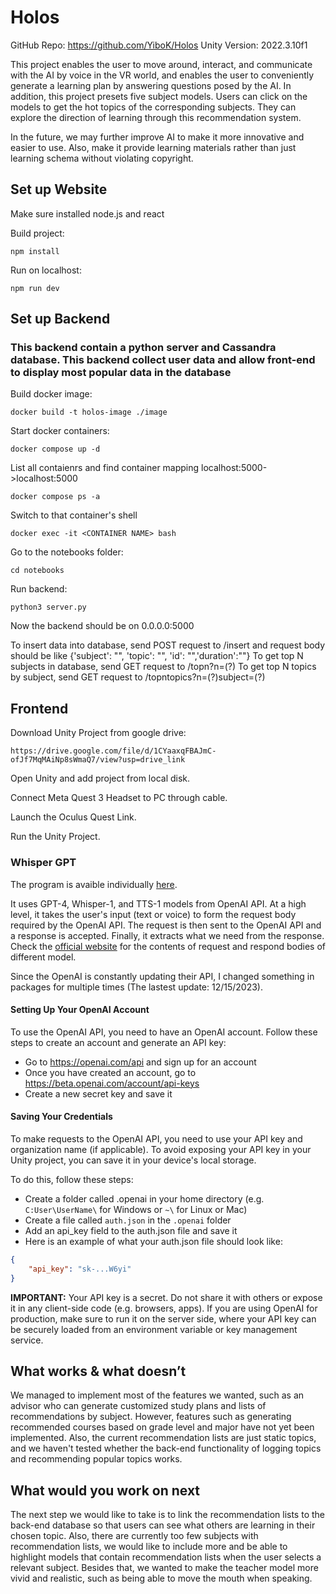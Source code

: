 # Holos
GitHub Repo: https://github.com/YiboK/Holos
Unity Version: 2022.3.10f1

This project enables the user to move around, interact, and communicate with the AI by voice in the VR world, and enables the user to conveniently generate a learning plan by answering questions posed by the AI.
In addition, this project presets five subject models. Users can click on the models to get the hot topics of the corresponding subjects. They can explore the direction of learning through this recommendation system.

In the future, we may further improve AI to make it more innovative and easier to use. Also, make it provide learning materials rather than just learning schema without violating copyright.

## Set up Website
Make sure installed node.js and react

Build project:
```
npm install
```

Run on localhost:
```
npm run dev
```

## Set up Backend
### This backend contain a python server and Cassandra database. This backend collect user data and allow front-end to display most popular data in the database

Build docker image:
```
docker build -t holos-image ./image
```

Start docker containers:
```
docker compose up -d
```

List all contaienrs and find container mapping localhost:5000->localhost:5000
```
docker compose ps -a
```

Switch to that container's shell
```
docker exec -it <CONTAINER NAME> bash
```

Go to the notebooks folder:
```
cd notebooks
```

Run backend:
```
python3 server.py
```
Now the backend should be on 0.0.0.0:5000

To insert data into database, send POST request to /insert and request body should be like {'subject': "", 'topic': "", 'id': "",'duration':""}
To get top N subjects in database, send GET request to /topn?n=(?)
To get top N topics by subject, send GET request to /topntopics?n=(?)subject=(?)

## Frontend

Download Unity Project from google drive:
```
https://drive.google.com/file/d/1CYaaxqFBAJmC-ofJf7MqMAiNp8sWmaQ7/view?usp=drive_link
```

Open Unity and add project from local disk.

Connect Meta Quest 3 Headset to PC through cable.

Launch the Oculus Quest Link.

Run the Unity Project.

### Whisper GPT
The program is avaible individually [here](https://github.com/YiboK/whisperGPT).

It uses GPT-4, Whisper-1, and TTS-1 models from OpenAI API. At a high level, it takes the user's input (text or voice) to form the request body required by the OpenAI API. The request is then sent to the OpenAI API and a response is accepted. Finally, it extracts what we need from the response. Check the [official website](https://platform.openai.com/docs/api-reference) for the contents of request and respond bodies of different model.

Since the OpenAI is constantly updating their API, I changed something in packages for multiple times (The lastest update: 12/15/2023).

#### Setting Up Your OpenAI Account
To use the OpenAI API, you need to have an OpenAI account. Follow these steps to create an account and generate an API key:

- Go to https://openai.com/api and sign up for an account
- Once you have created an account, go to https://beta.openai.com/account/api-keys
- Create a new secret key and save it

#### Saving Your Credentials
To make requests to the OpenAI API, you need to use your API key and organization name (if applicable). To avoid exposing your API key in your Unity project, you can save it in your device's local storage.

To do this, follow these steps:

- Create a folder called .openai in your home directory (e.g. `C:User\UserName\` for Windows or `~\` for Linux or Mac)
- Create a file called `auth.json` in the `.openai` folder
- Add an api_key field to the auth.json file and save it
- Here is an example of what your auth.json file should look like:

```json
{
    "api_key": "sk-...W6yi"
}
```

**IMPORTANT:** Your API key is a secret. 
Do not share it with others or expose it in any client-side code (e.g. browsers, apps). 
If you are using OpenAI for production, make sure to run it on the server side, where your API key can be securely loaded from an environment variable or key management service.

## What works & what doesn’t
We managed to implement most of the features we wanted, such as an advisor who can generate customized study plans and lists of recommendations by subject. However, features such as generating recommended courses based on grade level and major have not yet been implemented. Also, the current recommendation lists are just static topics, and we haven't tested whether the back-end functionality of logging topics and recommending popular topics works.

## What would you work on next
The next step we would like to take is to link the recommendation lists to the back-end database so that users can see what others are learning in their chosen topic. Also, there are currently too few subjects with recommendation lists, we would like to include more and be able to highlight models that contain recommendation lists when the user selects a relevant subject. Besides that, we wanted to make the teacher model more vivid and realistic, such as being able to move the mouth when speaking. 
